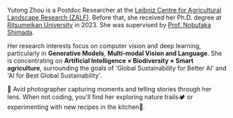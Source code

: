 Yutong Zhou is a Postdoc Researcher at the [Leibniz Centre for Agricultural Landscape Research (ZALF)](https://www.zalf.de/en/Pages/ZALF.aspx). Before that, she received her Ph.D. degree at [Ritsumeikan University](https://en.ritsumei.ac.jp/) in 2023. She was supervised by [Prof. Nobutaka Shimada](https://scholar.google.co.jp/citations?hl=en&user=hMrMYaQAAAAJ). 

Her research interests focus on computer vision and deep learning, particularly in **Generative Models**, **Multi-modal Vision and Language**. She is concentrating on **Artificial Intelligence × Biodiversity × Smart agriculture**, surrounding the goals of 'Global Sustainability for Better AI' and 'AI for Best Global Sustainability'. 

🌟 Avid photographer capturing moments and telling stories through her lens. When not coding, you'll find her exploring nature trails🏕️ or experimenting with new recipes in the kitchen🍳.

<!--
I am a final-year Ph.D. student at [Ritsumeikan University](https://en.ritsumei.ac.jp/), supervised by [Prof. Nobutaka Shimada](https://research-db.ritsumei.ac.jp/rithp/k03/resid/S000224?lang=en). 
My research interests are **Generative Models**, **Content Creation** and **Computational Aesthetics**.
I am now working on Text-to-Face Synthesis & Manipulation, Aesthetic Box Lunch Design, and Ingredients Place Order & Location Prediction.
**🔥Actively looking for postdoc opportunities starting in 2023 (ෆ`꒳´ෆ)🔥**
-->
